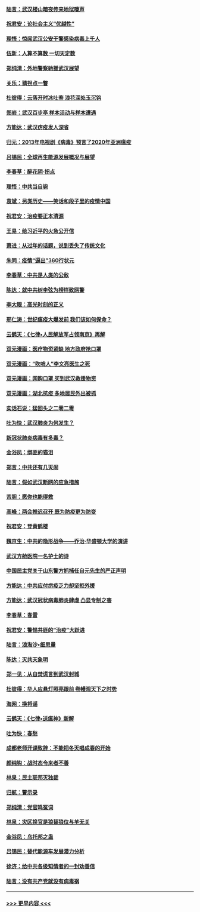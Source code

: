 #### [陆言：武汉楼山暗夜传来地狱嚎声](../pages/nsc993/n11897033.md?t=02262102) 
#### [祝君安：论社会主义“优越性”](../pages/nsc993/n11897005.md?t=02262102) 
#### [理悟：惊闻武汉公安干警感染病毒上千人](../pages/nsc993/n11896947.md?t=02262102) 
#### [伍新：人算不算数 一切天定数](../pages/nsc993/n11893372.md?t=02262102) 
#### [郑纯清：外地警察驰援武汉展望](../pages/nsc993/n11893115.md?t=02262102) 
#### [关乐：猜拐点一瞥](../pages/nsc993/n11893020.md?t=02262102) 
#### [杜彼得：云落开时冰吐鉴 浪花深处玉沉钩](../pages/nsc993/n11892107.md?t=02262102) 
#### [郑岩：武汉百步亭 样本活动与样本遭遇](../pages/nsc993/n11892310.md?t=02262102) 
#### [方能达：武汉疠疫发人深省](../pages/nsc993/n11891376.md?t=02262102) 
#### [归元：2013年电视剧《病毒》预言了2020年亚洲瘟疫](../pages/nsc993/n11891126.md?t=02262102) 
#### [吕锡民：全球再生能源发展概况与展望](../pages/nsc993/n11890613.md?t=02262102) 
#### [李春草：醉花阴·拐点](../pages/nsc993/n11890567.md?t=02262102) 
#### [理悟：中共当自毙](../pages/nsc993/n11890559.md?t=02262102) 
#### [袁斌：另类历史——笑话和段子里的疫情中国](../pages/nsc993/n11889243.md?t=02262102) 
#### [祝君安：治疫要正本清源](../pages/nsc993/n11889085.md?t=02262102) 
#### [王易：给习近平的火急公开信](../pages/nsc993/n11888225.md?t=02262102) 
#### [萧进：从过年的话题，说到丢失了传统文化](../pages/nsc993/n11887732.md?t=02262102) 
#### [朱同：疫情“逼出”360行状元](../pages/nsc993/n11887678.md?t=02262102) 
#### [李春草：中共是人类的公敌](../pages/nsc993/n11887656.md?t=02262102) 
#### [陈达：就中共树李弦为榜样致网警](../pages/nsc993/n11887625.md?t=02262102) 
#### [李大眼：高光时刻的正义](../pages/nsc993/n11887585.md?t=02262102) 
#### [邢仁涛：世纪瘟疫大爆发前 我们该如何保命？](../pages/nsc993/n11887535.md?t=02262102) 
#### [云鹤天：《七律▪人民解放军占领南京》再解](../pages/nsc993/n11887524.md?t=02262102) 
#### [双元漫画：医疗物资紧缺 地方政府抢口罩](../pages/nsc993/n11884744.md?t=02262102) 
#### [双元漫画：“吹哨人”李文亮医生之死](../pages/nsc993/n11884705.md?t=02262102) 
#### [双元漫画：网购口罩 买到武汉救援物资](../pages/nsc993/n11884670.md?t=02262102) 
#### [双元漫画：湖北抗疫 多地居民外出被抓](../pages/nsc993/n11884643.md?t=02262102) 
#### [实话石说：猛回头之二零二零](../pages/nsc993/n11883968.md?t=02262102) 
#### [吐为快：武汉肺炎为何发生？](../pages/nsc993/n11882180.md?t=02262102) 
#### [新冠状肺炎病毒有多毒？](../pages/nsc993/n11881790.md?t=02262102) 
#### [金浴凤：绑匪的猫泪](../pages/nsc993/n11880664.md?t=02262102) 
#### [郑言：中共还有几天闹](../pages/nsc993/n11880645.md?t=02262102) 
#### [陆言：假如武汉断网的应急措施](../pages/nsc993/n11880619.md?t=02262102) 
#### [苦胆：愿你也能得救](../pages/nsc993/n11880601.md?t=02262102) 
#### [高峰：两会推迟召开  既为防疫更为防变](../pages/nsc993/n11879977.md?t=02262102) 
#### [祝君安：登黄鹤楼](../pages/nsc993/n11880583.md?t=02262102) 
#### [魏京生：中共的隐形战争——乔治‧华盛顿大学的演讲](../pages/nsc993/n11879765.md?t=02262102) 
#### [武汉方舱医院一名护士的诗](../pages/nsc993/n11878480.md?t=02262102) 
#### [中国民主党关于山东警方抓捕任自元先生的严正声明](../pages/nsc993/n11877506.md?t=02262102) 
#### [方能达：中共应付疠疫乏力却坚拒外援](../pages/nsc993/n11877497.md?t=02262102) 
#### [方能达：武汉冠状病毒肺炎肆虐 凸显专制之害](../pages/nsc993/n11877475.md?t=02262102) 
#### [李春草：春雷](../pages/nsc993/n11876287.md?t=02262102) 
#### [祝君安：警惕共匪的“治疫”大跃进](../pages/nsc993/n11876084.md?t=02262102) 
#### [陆言：浪淘沙•细思量](../pages/nsc993/n11876071.md?t=02262102) 
#### [陈达：灭共天象明](../pages/nsc993/n11876063.md?t=02262102) 
#### [郑一见：从自焚谎言到武汉封城](../pages/nsc993/n11875621.md?t=02262102) 
#### [杜彼得：华人应悬灯照亮跟前 卷幔观天下之时势](../pages/nsc993/n11874822.md?t=02262102) 
#### [海网：换将谣](../pages/nsc993/n11873712.md?t=02262102) 
#### [云鹤天：《七律▪送瘟神》新解](../pages/nsc993/n11873598.md?t=02262102) 
#### [吐为快：春愁](../pages/nsc993/n11872801.md?t=02262102) 
#### [成都老师开课致辞：不能把冬天唱成春的开始](../pages/nsc993/n11872653.md?t=02262102) 
#### [颜纯钩：战时态令来者不善](../pages/nsc993/n11872011.md?t=02262102) 
#### [林泉：民主联邦灭独裁](../pages/nsc993/n11870998.md?t=02262102) 
#### [归航：警示录](../pages/nsc993/n11870963.md?t=02262102) 
#### [郑纯清：党官鸣冤词](../pages/nsc993/n11870938.md?t=02262102) 
#### [林泉：灾区换官是狼替狼位与羊无关](../pages/nsc993/n11870896.md?t=02262102) 
#### [金浴凤：乌托邦之蛊](../pages/nsc993/n11870879.md?t=02262102) 
#### [吕锡民：替代能源车发展潜力分析](../pages/nsc993/n11870656.md?t=02262102) 
#### [徐济：给中共各级知情者的一封劝善信](../pages/nsc993/n11868561.md?t=02262102) 
#### [陆言：没有共产党就没有病毒祸](../pages/nsc993/n11868232.md?t=02262102) 

----
#### [ >>> 更早内容 <<< ](../indexes/nsc993-earlier.md)
